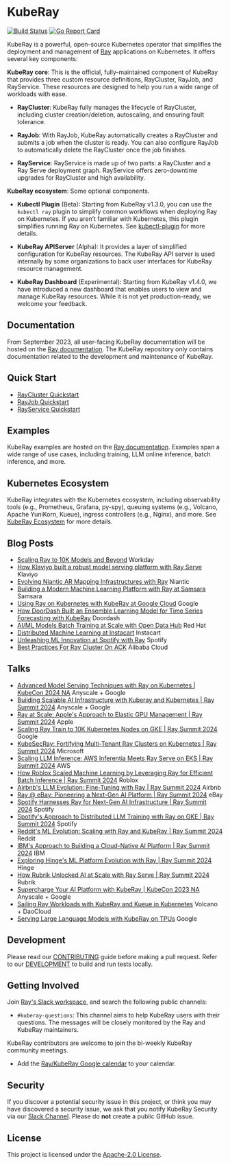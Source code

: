 <!-- markdownlint-disable MD013 -->
# KubeRay

[![Build Status](https://github.com/ray-project/kuberay/workflows/Go-build-and-test/badge.svg)](https://github.com/ray-project/kuberay/actions)
[![Go Report Card](https://goreportcard.com/badge/github.com/ray-project/kuberay)](https://goreportcard.com/report/github.com/ray-project/kuberay)

KubeRay is a powerful, open-source Kubernetes operator that simplifies the deployment and management of [Ray](https://github.com/ray-project/ray) applications on Kubernetes. It offers several key components:

**KubeRay core**: This is the official, fully-maintained component of KubeRay that provides three custom resource definitions, RayCluster, RayJob, and RayService. These resources are designed to help you run a wide range of workloads with ease.

* **RayCluster**: KubeRay fully manages the lifecycle of RayCluster, including cluster creation/deletion, autoscaling, and ensuring fault tolerance.

* **RayJob**: With RayJob, KubeRay automatically creates a RayCluster and submits a job when the cluster is ready. You can also configure RayJob to automatically delete the RayCluster once the job finishes.

* **RayService**: RayService is made up of two parts: a RayCluster and a Ray Serve deployment graph. RayService offers zero-downtime upgrades for RayCluster and high availability.

**KubeRay ecosystem**: Some optional components.

* **Kubectl Plugin** (Beta): Starting from KubeRay v1.3.0, you can use the `kubectl ray` plugin to simplify
common workflows when deploying Ray on Kubernetes. If you aren’t familiar with Kubernetes, this
plugin simplifies running Ray on Kubernetes. See [kubectl-plugin](https://docs.ray.io/en/latest/cluster/kubernetes/user-guides/kubectl-plugin.html#kubectl-plugin) for more details.

* **KubeRay APIServer** (Alpha): It provides a layer of simplified configuration for KubeRay resources. The KubeRay API server is used internally
by some organizations to back user interfaces for KubeRay resource management.

* **KubeRay Dashboard** (Experimental): Starting from KubeRay v1.4.0, we have introduced a new dashboard that enables users to view and manage KubeRay resources.
While it is not yet production-ready, we welcome your feedback.

## Documentation

From September 2023, all user-facing KubeRay documentation will be hosted on the [Ray documentation](https://docs.ray.io/en/latest/cluster/kubernetes/index.html).
The KubeRay repository only contains documentation related to the development and maintenance of KubeRay.

## Quick Start

* [RayCluster Quickstart](https://docs.ray.io/en/master/cluster/kubernetes/getting-started/raycluster-quick-start.html)
* [RayJob Quickstart](https://docs.ray.io/en/master/cluster/kubernetes/getting-started/rayjob-quick-start.html)
* [RayService Quickstart](https://docs.ray.io/en/master/cluster/kubernetes/getting-started/rayservice-quick-start.html)

## Examples

KubeRay examples are hosted on the [Ray documentation](https://docs.ray.io/en/latest/cluster/kubernetes/examples.html).
Examples span a wide range of use cases, including training, LLM online inference, batch inference, and more.

## Kubernetes Ecosystem

KubeRay integrates with the Kubernetes ecosystem, including observability tools (e.g., Prometheus, Grafana, py-spy), queuing systems (e.g., Volcano, Apache YuniKorn, Kueue), ingress controllers (e.g., Nginx), and more.
See [KubeRay Ecosystem](https://docs.ray.io/en/latest/cluster/kubernetes/k8s-ecosystem.html) for more details.

## Blog Posts

* [Scaling Ray to 10K Models and Beyond](https://medium.com/workday-engineering/scaling-ray-to-10k-models-and-beyond-92799b4c9fc3) Workday
* [How Klaviyo built a robust model serving platform with Ray Serve](https://klaviyo.tech/how-klaviyo-built-a-robust-model-serving-platform-with-ray-serve-c02ec65788b3) Klaviyo
* [Evolving Niantic AR Mapping Infrastructures with Ray](https://nianticlabs.com/news/ray) Niantic
* [Building a Modern Machine Learning Platform with Ray at Samsara](https://www.samsara.com/blog/building-a-modern-machine-learning-platform-with-ray) Samsara
* [Using Ray on Kubernetes with KubeRay at Google Cloud](https://cloud.google.com/blog/products/containers-kubernetes/use-ray-on-kubernetes-with-kuberay) Google
* [How DoorDash Built an Ensemble Learning Model for Time Series Forecasting with KubeRay](https://doordash.engineering/2023/06/20/how-doordash-built-an-ensemble-learning-model-for-time-series-forecasting/) Doordash
* [AI/ML Models Batch Training at Scale with Open Data Hub](https://cloud.redhat.com/blog/ai/ml-models-batch-training-at-scale-with-open-data-hub) Red Hat
* [Distributed Machine Learning at Instacart](https://tech.instacart.com/distributed-machine-learning-at-instacart-4b11d7569423) Instacart
* [Unleashing ML Innovation at Spotify with Ray](https://engineering.atspotify.com/2023/02/unleashing-ml-innovation-at-spotify-with-ray/) Spotify
* [Best Practices For Ray Cluster On ACK](https://www.alibabacloud.com/blog/best-practices-for-ray-clusters---ray-on-ack_600925) Alibaba Cloud

## Talks

* [Advanced Model Serving Techniques with Ray on Kubernetes | KubeCon 2024 NA](https://youtu.be/mASxYpfWUNU?si=iCuXakrP7ORAg37z) Anyscale + Google
* [Building Scalable AI Infrastructure with Kuberay and Kubernetes | Ray Summit 2024](https://youtu.be/bbKpBTGf_AU?si=BkdCL7FGOde71t_P) Anyscale + Google
* [Ray at Scale: Apple's Approach to Elastic GPU Management | Ray Summit 2024](https://youtu.be/ZCRZQVt-r3g?si=1Gxkpy8CNVVDDBP0) Apple
* [Scaling Ray Train to 10K Kubernetes Nodes on GKE | Ray Summit 2024](https://youtu.be/9S5WznGnIpE?si=O6Rqpor9QmAvdv6u) Google
* [KubeSecRay: Fortifying Multi-Tenant Ray Clusters on Kubernetes | Ray Summit 2024](https://youtu.be/Y-kLmZ3nklQ?si=N9FIc5Nk_rWwKBRp) Microsoft
* [Scaling LLM Inference: AWS Inferentia Meets Ray Serve on EKS | Ray Summit 2024](https://youtu.be/6rNfYlm6s1k?si=WZeXZXrMDtRbbVKO) AWS
* [How Roblox Scaled Machine Learning by Leveraging Ray for Efficient Batch Inference | Ray Summit 2024](https://youtu.be/BN1CVDZjQRE?si=9pN9A3bReSL26Pc-) Roblox
* [Airbnb's LLM Evolution: Fine-Tuning with Ray | Ray Summit 2024](https://youtu.be/jYQ9ry8uXY0?si=3P56QNo8Qwovv4Vf) Airbnb
* [Ray @ eBay: Pioneering a Next-Gen AI Platform | Ray Summit 2024](https://youtu.be/5KuTdRq9Zto?si=8m485B1411ixfdlx) eBay
* [Spotify Harnesses Ray for Next-Gen AI Infrastructure | Ray Summit 2024](https://youtu.be/4kw3EYBz1Gs?si=PswsNR88xe6Mxuas) Spotify
* [Spotify's Approach to Distributed LLM Training with Ray on GKE | Ray Summit 2024](https://youtu.be/2l1lVBdmNIQ?si=PwCeZD1-XajPNLam) Spotify
* [Reddit's ML Evolution: Scaling with Ray and KubeRay | Ray Summit 2024](https://youtu.be/XwrGk0SM6ls?si=xNMQo548lOonKLiK) Reddit
* [IBM's Approach to Building a Cloud-Native AI Platform | Ray Summit 2024](https://youtu.be/Q27JFtLE6b4?si=QQhVMZyBRelkLC13) IBM
* [Exploring Hinge's ML Platform Evolution with Ray | Ray Summit 2024](https://youtu.be/_nsTcYtfnXU?si=dKNasWOxiTRJgyvj) Hinge
* [How Rubrik Unlocked AI at Scale with Ray Serve | Ray Summit 2024](https://youtu.be/Md5vww4ardo?si=leiuvNkDy2fKeK8r) Rubrik
* [Supercharge Your AI Platform with KubeRay | KubeCon 2023 NA](https://youtu.be/DgfJR6wR4BQ?si=QuK3j7VEkteSwglA) Anyscale + Google
* [Sailing Ray Workloads with KubeRay and Kueue in Kubernetes](https://www.youtube.com/watch?v=Q-sQLDMeJ8M) Volcano + DaoCloud
* [Serving Large Language Models with KubeRay on TPUs](https://raysummit.anyscale.com/agenda/sessions/135) Google

## Development

Please read our [CONTRIBUTING](CONTRIBUTING.md) guide before making a pull request. Refer to our [DEVELOPMENT](./ray-operator/DEVELOPMENT.md) to build and run tests locally.

## Getting Involved

Join [Ray's Slack workspace](https://docs.google.com/forms/d/e/1FAIpQLSfAcoiLCHOguOm8e7Jnn-JJdZaCxPGjgVCvFijHB5PLaQLeig/viewform), and search the following public channels:

* `#kuberay-questions`: This channel aims to help KubeRay users with their questions. The messages will be closely monitored by the Ray and KubeRay maintainers.

KubeRay contributors are welcome to join the bi-weekly KubeRay community meetings.

* Add the [Ray/KubeRay Google calendar](https://calendar.google.com/calendar/u/1?cid=Y19iZWIwYTUxZDQyZTczMTFmZWFmYTY5YjZiOTY1NjAxMTQ3ZTEzOTAxZWE0ZGU5YzA1NjFlZWQ5OTljY2FiOWM4QGdyb3VwLmNhbGVuZGFyLmdvb2dsZS5jb20) to your calendar.

## Security

If you discover a potential security issue in this project, or think you may
have discovered a security issue, we ask that you notify KubeRay Security via our
[Slack Channel](https://ray-distributed.slack.com/archives/C02GFQ82JPM).
Please do **not** create a public GitHub issue.

## License

This project is licensed under the [Apache-2.0 License](LICENSE).
